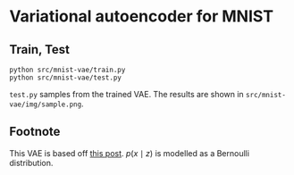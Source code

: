 # Variational autoencoder for MNIST

## Train, Test
```
python src/mnist-vae/train.py
python src/mnist-vae/test.py
```

`test.py` samples from the trained VAE. The results are shown in `src/mnist-vae/img/sample.png`.

## Footnote
This VAE is based off [this post](https://jaan.io/what-is-variational-autoencoder-vae-tutorial/). $p(x\mid z)$ is modelled as a Bernoulli distribution.
